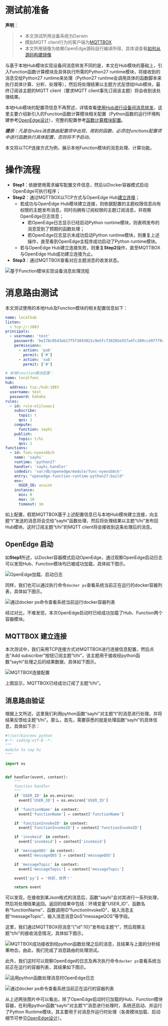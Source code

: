# 测试前准备

**声明**：

> + 本文测试所用设备系统为Darwin
> + 模拟MQTT client行为的客户端为[MQTTBOX](../Resources-download.md#下载MQTTBOX客户端)
> + 本文所用镜像为依赖OpenEdge源码自行编译所得，具体请查看[如何从源码构建镜像](../setup/Build-OpenEdge-from-Source.md)

与基于本地Hub模块实现设备间消息转发不同的是，本文在Hub模块的基础上，引入Function函数计算模块及具体执行所需的Python27 runtime模块，将接收到的消息交给Python27 runtime来处理（Python27 runtime会调用具体的函数脚本来执行具体计算、分析、处理等），然后将处理结果以主题方式反馈给Hub模块，最终订阅该主题的MQTT client（要求MQTT client事先订阅该主题）将会收到该处理结果。

本地Hub模块的配置项信息不再赘述，详情查看[使用Hub进行设备间消息转发](./Message-transfer-among-devices-with-hub-module.md)，这里主要介绍新引入的Function函数计算模块相关配置（Python函数的运行环境构建参考[OpenEdge设计](../overview/OpenEdge-design.md)），完整的配置参考[函数计算模块配置](./Config-interpretation.md#函数计算模块配置)。

_**提示**：凡是在rules消息路由配置项中出现、用到的函数，必须在functions配置项中进行函数执行具体配置，否则将不予启动。_

本文将以TCP连接方式为例，展示本地Function模块的消息处理、计算功能。

# 操作流程

- **Step1**：依据使用需求编写配置文件信息，然后以Docker容器模式启动OpenEdge可执行程序；
- **Step2**：通过MQTTBOX以TCP方式与OpenEdge Hub[建立连接](./Device-connect-with-OpenEdge-with-hub-module.md)；
    - 若成功与OpenEdge Hub模块建立连接，则依据配置的主题权限信息向有权限的主题发布消息，同时向拥有订阅权限的主题订阅消息，并观察OpenEdge日志信息；
      - 若OpenEdge日志显示已经启动Python runtime模块，则表明发布的消息受到了预期的函数处理；
      - 若OpenEdge日志显示未成功启动Python runtime模块，则重复上述操作，直至看到OpenEdge主程序成功启动了Python runtime模块。
    - 若与OpenEdge Hub建立连接失败，则重复**Step2**操作，直至MQTTBOX与OpenEdge Hub成功建立连接为止。
- **Step3**：通过MQTTBOX查看对应主题消息的收发状态。

![基于Function模块实现设备消息处理流程](../../images/tutorials/process/openedge-python-flow.png)

# 消息路由测试

本文测试使用的本地Hub及Function模块的相关配置信息如下：

```yaml
name: localhub
listen:
  - tcp://:1883
principals:
  - username: 'test'
    password: 'be178c0543eb17f5f3043021c9e5fcf30285e557a4fc309cce97ff9ca6182912'
    permissions:
      - action: 'pub'
        permit: ['#']
      - action: 'sub'
        permit: ['#']

# 本地Function模块配置：
name: localfunc
hub:
  address: tcp:/hub:1883
  username: test
  password: hahaha
rules:
  - id: rule-e1iluuac1
    subscribe:
      topic: t
      qos: 1
    compute:
      function: sayhi
    publish:
      topic: t/hi
      qos: 1
functions:
  - id: func-nyeosbbch
    name: 'sayhi'
    runtime: 'python27'
    handler: 'sayhi.handler'
    codedir: 'var/db/openedge/module/func-nyeosbbch'
    entry: "openedge-function-runtime-python27:build"
    env:
      USER_ID: acuiot
    instance:
      min: 0
      max: 10
      timeout: 1m
```

如上配置，假若MQTTBOX基于上述配置信息已与本地Hub模块建立连接，向主题“t”发送的消息将会交给“sayhi”函数处理，然后将处理结果以主题“t/hi”发布回Hub模块，这时订阅主题“t/hi”的MQTT client将会接收到这条处理后的消息。

## OpenEdge 启动

如**Step1**所述，以Docker容器模式启动OpenEdge，通过观察OpenEdge启动日志可以发现Hub、Function模块均已被成功加载，具体如下图示。

![OpenEdge加载、启动日志](../../images/tutorials/process/openedge-function-start.png)

同样，我们也可以通过执行命令`docker ps`查看系统当前正在运行的docker容器列表，具体如下图示。

![通过`docker ps`命令查看系统当前运行docker容器列表](../../images/tutorials/process/openedge-docker-ps-after.png)

经过对比，不难发现，本次OpenEdge启动时已经成功加载了Hub、Function两个容器模块。

## MQTTBOX 建立连接

本次测试中，我们采用TCP连接方式对MQTTBOX进行连接信息配置，然后点击“Add subscriber”按钮订阅主题“t/hi”，该主题用于接收经python函数“sayhi”处理之后的结果数据，具体如下图示。

![MQTTBOX连接配置](../../images/tutorials/process/mqttbox-tcp-process-config.png)

上图显示，MQTTBOX已经成功订阅了主题“t/hi”。

## 消息路由验证

根据上文所述，这里我们利用python函数“sayhi”对主题“t”的消息进行处理，并将结果反馈给主题“t/hi”。那么，首先，需要获悉的就是处理函数“sayhi”的具体信息，具体如下示：

```python
#!/usr/bin/env python
#-*- coding:utf-8 -*-
"""
module to say hi
"""

import os


def handler(event, context):
    """
    function handler
    """
    if 'USER_ID' in os.environ:
      event['USER_ID'] = os.environ['USER_ID']

    if 'functionName' in context:
      event['functionName'] = context['functionName']

    if 'functionInvokeID' in context:
      event['functionInvokeID'] = context['functionInvokeID']

    if 'invokeid' in context:
      event['invokeid'] = context['invokeid']

    if 'messageQOS' in context:
      event['messageQOS'] = context['messageQOS']

    if 'messageTopic' in context:
      event['messageTopic'] = context['messageTopic']

    event['py'] = '你好，世界！'

    return event
```

可以发现，在接收到某Json格式的消息后，函数“sayhi”会对其进行一系列处理，然后将处理结果返回。返回的结果中包括：环境变量“USER_ID”、函数名称“functionName”、函数调用ID“functionInvokeID”、输入消息主题“messageTopic”、输入消息消息QoS“messageQOS”等字段。

这里，我们通过MQTTBOX将消息“{"id":10}”发布给主题“t”，然后观察主题“t/hi”的接收消息情况，具体如下图示。

![MQTTBOX成功接收到经python函数处理之后的消息](../../images/tutorials/process/mqttbox-tcp-process-success.png)，且结果与上面的分析结果吻合。由此，我们完成了消息路由的处理测试。

此外，我们这时可以观察OpenEdge的日志及再次执行命令`docker ps`查看系统当前正在运行的容器列表，其结果如下图示。

![运用python函数处理消息时OpenEdge日志](../../images/tutorials/process/openedge-python-start.png)

![通过docker ps命令查看系统当前正在运行的容器列表](../../images/tutorials/process/openedge-docker-ps-python-start.png)

从上述两张图片中可以看出，除了OpenEdge启动时已加载的Hub、Function模块容器，在利用python函数“sayhi”对主题“t”消息进行处理时，系统还启动、并运行了Python Runtime模块，其主要用于对消息作运行时处理（各类模块加载、启动细节可参见[OpenEdge设计](../overview/OpenEdge-design.md)）。
